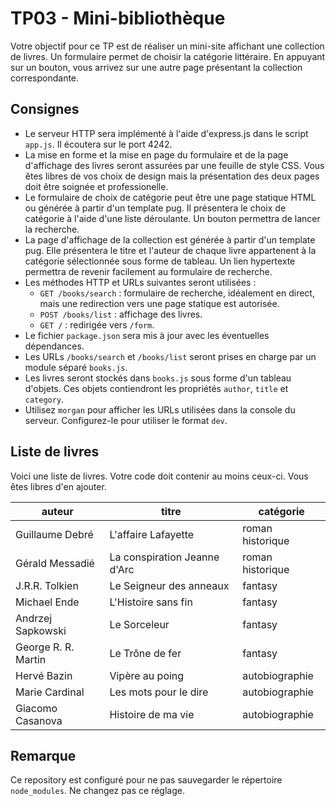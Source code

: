 # TP03 - Mini-bibliothèque

Votre objectif pour ce TP est de réaliser un mini-site affichant une collection de livres.
Un formulaire permet de choisir la catégorie littéraire.
En appuyant sur un bouton, vous arrivez sur une autre page présentant la collection correspondante.

## Consignes

* Le serveur HTTP sera implémenté à l'aide d'express.js dans le script `app.js`.
  Il écoutera sur le port 4242.
* La mise en forme et la mise en page du formulaire et de la page d'affichage des livres seront assurées par une feuille de style CSS.
  Vous êtes libres de vos choix de design mais la présentation des deux pages doit être soignée et professionelle.
* Le formulaire de choix de catégorie peut être une page statique HTML ou générée à partir d'un template pug.
  Il présentera le choix de catégorie à l'aide d'une liste déroulante.
  Un bouton permettra de lancer la recherche.
* La page d'affichage de la collection est générée à partir d'un template pug.
  Elle présentera le titre et l'auteur de chaque livre appartenent à la catégorie sélectionnée sous forme de tableau.
  Un lien hypertexte permettra de revenir facilement au formulaire de recherche.
* Les méthodes HTTP et URLs suivantes seront utilisées :
  * `GET /books/search` : formulaire de recherche, idéalement en direct, mais une redirection vers une page statique est autorisée.
  * `POST /books/list` : affichage des livres.
  * `GET /` : redirigée vers `/form`.
* Le fichier `package.json` sera mis à jour avec les éventuelles dépendances.
* Les URLs `/books/search` et `/books/list` seront prises en charge par un module séparé `books.js`.
* Les livres seront stockés dans `books.js` sous forme d'un tableau d'objets.
  Ces objets contiendront les propriétés `author`, `title` et `category`.
* Utilisez `morgan` pour afficher les URLs utilisées dans la console du serveur.
  Configurez-le pour utiliser le format `dev`.

## Liste de livres

Voici une liste de livres.
Votre code doit contenir au moins ceux-ci.
Vous êtes libres d'en ajouter.

auteur | titre | catégorie
-------|-------|---------
Guillaume Debré | L'affaire Lafayette | roman historique
Gérald Messadié | La conspiration Jeanne d'Arc | roman historique
J.R.R. Tolkien | Le Seigneur des anneaux | fantasy
Michael Ende | L'Histoire sans fin | fantasy
Andrzej Sapkowski | Le Sorceleur | fantasy
George R. R. Martin | Le Trône de fer | fantasy
Hervé Bazin | Vipère au poing | autobiographie
Marie Cardinal | Les mots pour le dire | autobiographie
Giacomo Casanova | Histoire de ma vie | autobiographie

## Remarque

Ce repository est configuré pour ne pas sauvegarder le répertoire `node_modules`.
Ne changez pas ce réglage.

